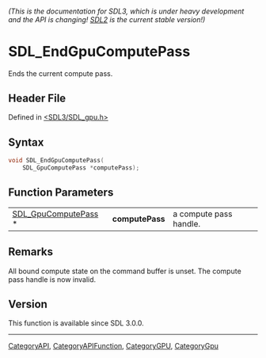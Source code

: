 ###### (This is the documentation for SDL3, which is under heavy development and the API is changing! [SDL2](https://wiki.libsdl.org/SDL2/) is the current stable version!)
# SDL_EndGpuComputePass

Ends the current compute pass.

## Header File

Defined in [<SDL3/SDL_gpu.h>](https://github.com/libsdl-org/SDL/blob/main/include/SDL3/SDL_gpu.h)

## Syntax

```c
void SDL_EndGpuComputePass(
    SDL_GpuComputePass *computePass);
```

## Function Parameters

|                                            |                 |                        |
| ------------------------------------------ | --------------- | ---------------------- |
| [SDL_GpuComputePass](SDL_GpuComputePass) * | **computePass** | a compute pass handle. |

## Remarks

All bound compute state on the command buffer is unset. The compute pass
handle is now invalid.

## Version

This function is available since SDL 3.0.0.

----
[CategoryAPI](CategoryAPI), [CategoryAPIFunction](CategoryAPIFunction), [CategoryGPU](CategoryGPU), [CategoryGpu](CategoryGpu)


